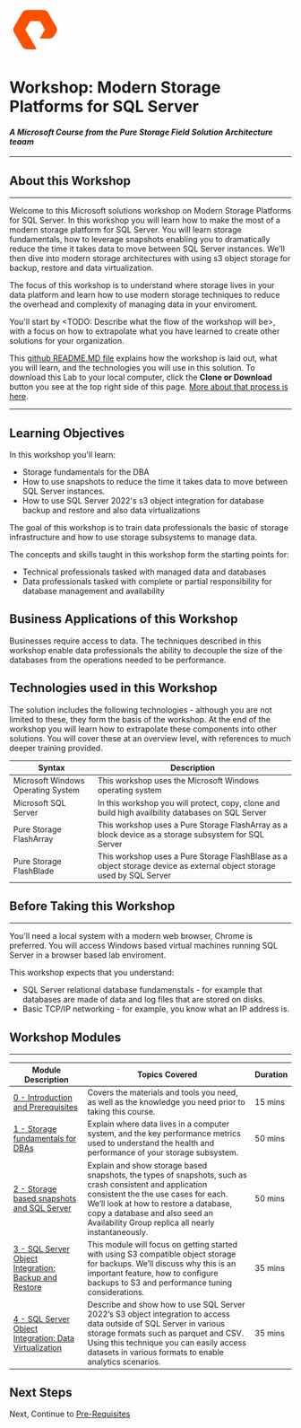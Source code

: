 ![](graphics/purestorage.png)

# Workshop: Modern Storage Platforms for SQL Server

#### <i>A Microsoft Course from the Pure Storage Field Solution Architecture teaam</i>

---

## About this Workshop

---

Welcome to this Microsoft solutions workshop on Modern Storage Platforms for SQL Server. In this workshop you will learn how to make the most of a modern storage platform for SQL Server. You will learn storage fundamentals, how to leverage snapshots enabling you to dramatically reduce the time it takes data to move between SQL Server instances. We’ll then dive into modern storage architectures with using s3 object storage for backup, restore and data virtualization. 

The focus of this workshop is to understand where storage lives in your data platform and learn how to use modern storage techniques to reduce the overhead and complexity of managing data in your enviroment.

You'll start by <TODO: Describe what the flow of the workshop will be>, with a focus on how to extrapolate what you have learned to create other solutions for your organization.

This [github README.MD file](https://lab.github.com/githubtraining/introduction-to-github) explains how the workshop is laid out, what you will learn, and the technologies you will use in this solution. To download this Lab to your local computer, click the **Clone or Download** button you see at the top right side of this page. [More about that process is here](https://help.github.com/en/github/creating-cloning-and-archiving-repositories/cloning-a-repository). 


---

## Learning Objectives

In this workshop you'll learn:

- Storage fundamentals for the DBA
- How to use snapshots to reduce the time it takes data to move between SQL Server instances.
- How to use SQL Server 2022's s3 object integration for database backup and restore and also data virtualizations

The goal of this workshop is to train data professionals the basic of storage infrastructure and how to use storage subsystems to manage data.

The concepts and skills taught in this workshop form the starting points for:

- Technical professionals tasked with managed data and databases
- Data professionals tasked with complete or partial responsibility for database management and availability


## Business Applications of this Workshop

Businesses require access to data. The techniques described in this workshop enable data professionals the ability to decouple the size of the databases from the operations needed to be performance. 


## Technologies used in this Workshop

The solution includes the following technologies - although you are not limited to these, they form the basis of the workshop. At the end of the workshop you will learn how to extrapolate these components into other solutions. You will cover these at an overview level, with references to much deeper training provided.


| Syntax      | Description |
| ----------- | ----------- |
| Microsoft Windows Operating System	 | This workshop uses the Microsoft Windows operating system |
| Microsoft SQL Server | In this workshop you will protect, copy, clone and build high availbility databases on SQL Server |
| Pure Storage FlashArray	 | This workshop uses a Pure Storage FlashArray as a block device as a storage subsystem for SQL Server |
| Pure Storage FlashBlade	 | This workshop uses a Pure Storage FlashBlase as a object storage device as external object storage used by SQL Server  |


## Before Taking this Workshop

---

You'll need a local system with a modern web browser, Chrome is preferred. You will access Windows based virtual machines running SQL Server in a browser based lab enviroment.

This workshop expects that you understand:
* SQL Server relational database fundamenstals - for example that databases are made of data and log files that are stored on disks.
* Basic TCP/IP networking - for example, you know what an IP address is.


## Workshop Modules

---



| Module Description |  Topics Covered | Duration
| ----------- | ----------- | ----------- | 
| [0 - Introduction and Prerequisites](./1-StorageFundamentalsForDBAs.md)   | Covers the materials and tools you need, as well as the knowledge you need prior to taking this course. |  15 mins | 
| [1 - Storage fundamentals for DBAs](./2-StorageSnapshotsForSqlServer.md) | Explain where data lives in a computer system, and the key performance metrics used to understand the health and performance of your storage subsystem. | 50 mins |
| [2 - Storage based snapshots and SQL Server](./1-StorageFundamentalsForDBAs.md) | Explain and show storage based snapshots, the types of snapshots, such as crash consistent and application consistent the the use cases for each. We’ll look at how to restore a database, copy a database and also seed an Availability Group replica all nearly instantaneously. | 50 mins | 
| [3 - SQL Server Object Integration: Backup and Restore](./3-SQLObjectIntegrationBackupRestore.md) | This module will focus on getting started with using S3 compatible object storage for backups. We’ll discuss why this is an important feature, how to configure backups to S3 and performance tuning considerations. | 35 mins
| [4 - SQL Server Object Integration: Data Virtualization](./3-SQLObjectIntegrationBackupRestore.md) | Describe and show how to use SQL Server 2022’s S3 object integration to access data outside of SQL Server in various storage formats such as parquet and CSV. Using this technique you can easily access datasets in various formats to enable analytics scenarios. | 35 mins

## Next Steps

Next, Continue to [Pre-Requisites](./ModernStoragePlatformsForSqlServer/00%20-%20Pre-Requisites.md)

